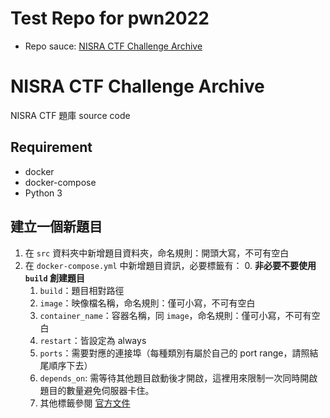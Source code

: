 # Test Repo for pwn2022

- Repo sauce: [NISRA CTF Challenge Archive](https://github.com/N15RA/NISRA_Challs.git)

# NISRA CTF Challenge Archive
NISRA CTF 題庫 source code

## Requirement
- docker
- docker-compose
- Python 3

## 建立一個新題目
1. 在 `src` 資料夾中新增題目資料夾，命名規則：開頭大寫，不可有空白
2. 在 `docker-compose.yml` 中新增題目資訊，必要標籤有：
    0. **非必要不要使用 `build` 創建題目**
    1. `build`：題目相對路徑
    2. `image`：映像檔名稱，命名規則：僅可小寫，不可有空白
    3. `container_name`：容器名稱，同 `image`，命名規則：僅可小寫，不可有空白
    4. `restart`：皆設定為 always
    5. `ports`：需要對應的連接埠（每種類別有屬於自己的 port range，請照結尾順序下去）
    6. `depends_on`: 需等待其他題目啟動後才開啟，這裡用來限制一次同時開啟題目的數量避免伺服器卡住。
    7. 其他標籤參閱 [官方文件](https://github.com/compose-spec/compose-spec/blob/master/spec.md)